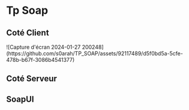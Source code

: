 <h1>Tp Soap</h1>
<h2>Coté Client</h2>
![Capture d'écran 2024-01-27 200248](https://github.com/s0arah/TP_SOAP/assets/92117489/d5f0bd5a-5cfe-478b-b67f-3086b4541377)

<h2>Coté Serveur </h2>

<h2>SoapUI</h2>

